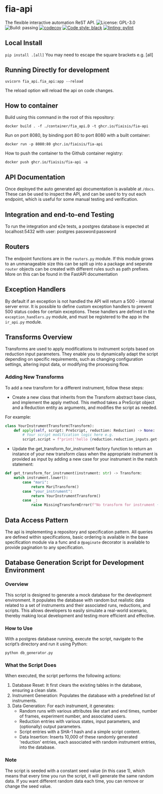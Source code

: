 # fia-api
The flexible interactive automation ReST API.
![License: GPL-3.0](https://img.shields.io/github/license/fiaisis/run-detection)
![Build: passing](https://img.shields.io/github/actions/workflow/status/fiaisis/fia-api/tests.yml?branch=main)
[![codecov](https://codecov.io/gh/fiaisis/fia-api/branch/main/graph/badge.svg?token=XRJ1F7TEIT)](https://codecov.io/gh/fiaisis/fia-api)
[![Code style: black](https://img.shields.io/badge/code%20style-black-000000.svg)](https://github.com/psf/black)
[![linting: pylint](https://img.shields.io/badge/linting-pylint-yellowgreen)](https://github.com/PyCQA/pylint)

## Local Install
`pip install .[all]`
You may need to escape the square brackets e.g. \[all\]

## Running Directly for development

```shell
uvicorn fia_api.fia_api:app --reload  
```

The reload option will reload the api on code changes.


## How to container

Build using this command in the root of this repository:

```shell
docker build . -f ./container/fia_api.D -t ghcr.io/fiaisis/fia-api
```

Run on port 8080, by binding port 80 to port 8080 with a built container:
```shell
docker run -p 8080:80 ghcr.io/fiaisis/fia-api
```

How to push the container to the Github container registry:
```shell
docker push ghcr.io/fiaisis/fia-api -a
```

## API Documentation
Once deployed the auto generated api documentation is available at `/docs`. These can be used to inspect the API, and
can be used to try out each endpoint, which is useful for some manual testing and verification.

## Integration and end-to-end Testing
To run the integration and e2e tests, a postgres database is expected at localhost:5432 with user: postgres 
password:password

## Routers
The endpoint functions are in the `routers.py` module. If this module grows to an unmanageable size this can be split up
into a package and seperate `router` objects can be created with different rules such as path prefixes. More on this can
be found in the FastAPI documentation

## Exception Handlers
By default if an exception is not handled the API will return a 500 - internal server error. It is possible to define 
custom exception handlers to prevent 500 status codes for certain exceptions. These handlers are defined in the
`exception_handlers.py` module, and must be registered to the app in the `ir_api.py` module.


## Transforms Overview

Transforms are used to apply modifications to instrument scripts based on reduction input parameters. They enable you to
dynamically adapt the script depending on specific requirements, such as changing configuration settings, altering input
data, or modifying the processing flow.

### Adding New Transforms

To add a new transform for a different instrument, follow these steps:
  - Create a new class that inherits from the Transform abstract base class, and implement the apply method. This method
takes a PreScript object and a Reduction entity as arguments, and modifies the script as needed. 

For example:

```python
class YourInstrumentTransform(Transform):
    def apply(self, script: PreScript, reduction: Reduction) -> None:
        # Your script modification logic here e.g.
        script.script = f"print('hello {reduction.reduction_inputs.get('user', 'world')}')"
```
  - Update the get_transform_for_instrument factory function to return an instance of your new transform class when the 
appropriate instrument is provided as input by adding a new case for your instrument in the match statement:

```python
def get_transform_for_instrument(instrument: str) -> Transform:
    match instrument.lower():
        case "mari":
            return MariTransform()
        case "your_instrument":
            return YourInstrumentTransform()
        case _:
            raise MissingTransformError(f"No transform for instrument {instrument}")
```

## Data Access Pattern
The api is implementing a repository and specification pattern.
All queries are defined within specifications, basic ordering is available in the base specification module via a func
and a `@paginate` decorator is available to provide pagination to any specification.

## Database Generation Script for Development Environment
### Overview

This script is designed to generate a mock database for the development environment. It populates the database with 
random but realistic data related to a set of instruments and their associated runs, reductions, and scripts. This 
allows developers to easily simulate a real-world scenario, thereby making local development and testing more efficient 
and effective.

### How to Use
With a postgres database running, execute the script, navigate to the script’s directory and run it using Python:

`python db_generator.py`

### What the Script Does
When executed, the script performs the following actions:

1. Database Reset: It first clears the existing tables in the database, ensuring a clean slate.
2. Instrument Generation: Populates the database with a predefined list of instruments.
3. Data Generation: For each instrument, it generates:
   - Random runs with various attributes like start and end times, number of frames, experiment number, and associated users.
   - Reduction entries with various states, input parameters, and (optionally) output parameters.
   - Script entries with a SHA-1 hash and a simple script content.
   - Data Insertion: Inserts 10,000 of these randomly generated 'reduction' entries, each associated with random instrument entries, into the database.

### Note
The script is seeded with a constant seed value (in this case 1), which means that every time you run the script, 
it will generate the same random data. If you want different random data each time, you can remove or change the seed 
value.
